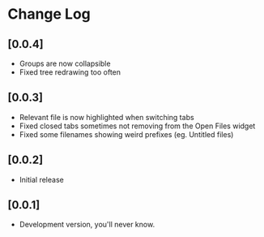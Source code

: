 # Change Log

## [0.0.4]

- Groups are now collapsible
- Fixed tree redrawing too often

## [0.0.3]

- Relevant file is now highlighted when switching tabs
- Fixed closed tabs sometimes not removing from the Open Files widget
- Fixed some filenames showing weird prefixes (eg. Untitled files)

## [0.0.2]

- Initial release

## [0.0.1]

- Development version, you'll never know.
